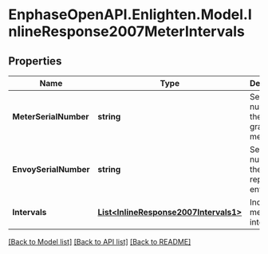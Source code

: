 # EnphaseOpenAPI.Enlighten.Model.InlineResponse2007MeterIntervals

## Properties

Name | Type | Description | Notes
------------ | ------------- | ------------- | -------------
**MeterSerialNumber** | **string** | Serial number of the revenue grade meter. | 
**EnvoySerialNumber** | **string** | Serial number of the reporting envoy. | 
**Intervals** | [**List&lt;InlineResponse2007Intervals1&gt;**](InlineResponse2007Intervals1.md) | Individual meter level interval. | 

[[Back to Model list]](../README.md#documentation-for-models) [[Back to API list]](../README.md#documentation-for-api-endpoints) [[Back to README]](../README.md)

